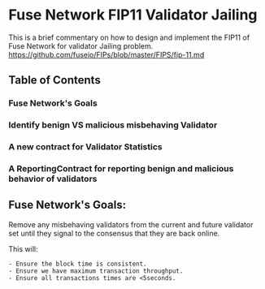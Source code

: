 # Fuse Network FIP11 Validator Jailing

This is a brief commentary on how to design and implement the FIP11 of Fuse Network for validator Jailing problem. 
https://github.com/fuseio/FIPs/blob/master/FIPS/fip-11.md

## Table of Contents
### Fuse Network's Goals
### Identify benign VS malicious misbehaving Validator
### A new contract for Validator Statistics
### A ReportingContract for reporting benign and malicious behavior of validators


## Fuse Network's Goals:
Remove any misbehaving validators from the current and future validator set until they signal to the consensus that they are back online.

This will:

    - Ensure the block time is consistent.
    - Ensure we have maximum transaction throughput.
    - Ensure all transactions times are <5seconds.

